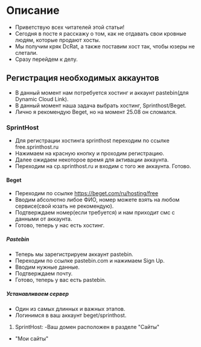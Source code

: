 # Описание

- Приветствую всех читателей этой статьи! 
- Сегодня в посте я расскажу о том, как не отдавать свои кровные людям, которые продают хосты.
- Мы получим кряк DcRat, а также поставим хост так, чтобы юзеры не слетали.
- Сразу перейдем к делу.
  
## Регистрация необходимых аккаунтов
- В данный момент нам потребуется хостинг и аккаунт pastebin(для Dynamic Cloud Link).
- В данный момент наша задача выбрать хостинг, Sprinthost/Beget.
- Лично я рекомендую Beget, но на момент 25.08 он сломался.
  
### SprintHost
- Для регистрации хостинга sprinthost переходим по ссылке free.sprinthost.ru
- Нажимаем на красную кнопку и проходим регистрацию.
- Далее ожидаем некоторое время для активации аккаунта.
- Переходим на cp.sprinthost.ru и входим с того же аккаунта. Готово.
  
#### Beget
- Переходим по ссылке https://beget.com/ru/hosting/free
- Вводим абсолютно либое ФИО, номер можете взять на любом сервисе(свой юзать не рекомендую).
- Подтверждаем номер(если требуется) и нам приходит смс с данными от аккаунта.
- Готово, теперь у нас есть хостинг.

##### Pastebin
- Теперь мы зарегистрируем аккаунт pastebin.
- Переходим по ссылке pastebin.com и нажимаем Sign Up.
- Вводим нужные данные.
- Подтверждаем почту.
- Готово, теперь у вас есть pastebin.

##### Устанавливаем сервер
- Один из самых длинных и важных этапов.
- Логинимся в ваш аккаунт beget/sprinthost.
1. SprintHost:
   -Ваш домен расположен в разделе "Cайты"
  - "Мои сайты"


















